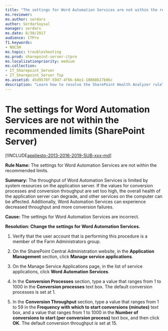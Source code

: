 ```yaml
---
title: "The settings for Word Automation Services are not within the recommended limits (SharePoint Server)"
ms.reviewer: 
ms.author: serdars
author: SerdarSoysal
manager: serdars
ms.date: 8/30/2017
audience: ITPro
f1.keywords:
- NOCSH
ms.topic: troubleshooting
ms.prod: sharepoint-server-itpro
ms.localizationpriority: medium
ms.collection:
- IT_Sharepoint_Server
- IT_Sharepoint_Server_Top
ms.assetid: 45d9570f-59d7-4f6b-b8e1-18868b27b0bc
description: "Learn how to resolve the SharePoint Health Analyzer ruleThe settings for Word Automation Services are not within the recommended limits, in SharePoint Server."
---
```


# The settings for Word Automation Services are not within the recommended limits (SharePoint Server)

[!INCLUDE[appliesto-2013-2016-2019-SUB-xxx-md](../includes/appliesto-2013-2016-2019-SUB-xxx-md.md)] 
  
 **Rule Name:** The settings for Word Automation Services are not within the recommended limits. 
  
 **Summary:** The throughput of Word Automation Services is limited by system resources on the application server. If the values for conversion processes and conversion throughput are set too high, the overall health of the application server can degrade, and other services on the computer can be affected. Additionally, Word Automation Services can experience decreased throughput and more conversion failures. 
  
 **Cause:** The settings for Word Automation Services are incorrect. 
  
 **Resolution: Change the settings for Word Automation Services.**
  
1. Verify that the user account that is performing this procedure is a member of the Farm Administrators group.
    
2. On the SharePoint Central Administration website, in the **Application Management** section, click **Manage service applications**.
    
3. On the Manage Service Applications page, in the list of service applications, click **Word Automation Services**.
    
4. In the **Conversion Processes** section, type a value that ranges from 1 to 1000 in the **Conversion processes** text box. The default conversion processes is set at 1. 
    
5. In the **Conversion Throughput** section, type a value that ranges from 1 to 59 in the **Frequency with which to start conversions (minutes)** text box, and a value that ranges from 1 to 1000 in the **Number of conversions to start (per conversion process)** text box, and then click **OK**. The default conversion throughput is set at 15.
    


